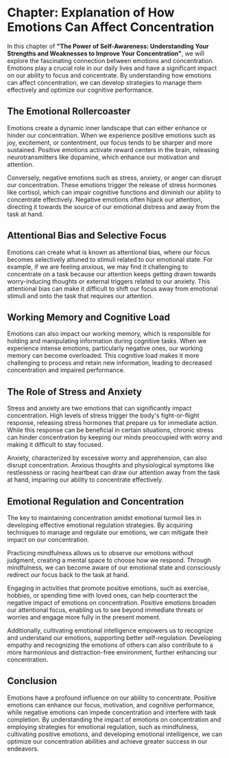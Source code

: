Chapter: Explanation of How Emotions Can Affect Concentration
=============================================================

In this chapter of **"The Power of Self-Awareness: Understanding Your Strengths and Weaknesses to Improve Your Concentration"**, we will explore the fascinating connection between emotions and concentration. Emotions play a crucial role in our daily lives and have a significant impact on our ability to focus and concentrate. By understanding how emotions can affect concentration, we can develop strategies to manage them effectively and optimize our cognitive performance.

**The Emotional Rollercoaster**
-------------------------------

Emotions create a dynamic inner landscape that can either enhance or hinder our concentration. When we experience positive emotions such as joy, excitement, or contentment, our focus tends to be sharper and more sustained. Positive emotions activate reward centers in the brain, releasing neurotransmitters like dopamine, which enhance our motivation and attention.

Conversely, negative emotions such as stress, anxiety, or anger can disrupt our concentration. These emotions trigger the release of stress hormones like cortisol, which can impair cognitive functions and diminish our ability to concentrate effectively. Negative emotions often hijack our attention, directing it towards the source of our emotional distress and away from the task at hand.

**Attentional Bias and Selective Focus**
----------------------------------------

Emotions can create what is known as attentional bias, where our focus becomes selectively attuned to stimuli related to our emotional state. For example, if we are feeling anxious, we may find it challenging to concentrate on a task because our attention keeps getting drawn towards worry-inducing thoughts or external triggers related to our anxiety. This attentional bias can make it difficult to shift our focus away from emotional stimuli and onto the task that requires our attention.

**Working Memory and Cognitive Load**
-------------------------------------

Emotions can also impact our working memory, which is responsible for holding and manipulating information during cognitive tasks. When we experience intense emotions, particularly negative ones, our working memory can become overloaded. This cognitive load makes it more challenging to process and retain new information, leading to decreased concentration and impaired performance.

**The Role of Stress and Anxiety**
----------------------------------

Stress and anxiety are two emotions that can significantly impact concentration. High levels of stress trigger the body's fight-or-flight response, releasing stress hormones that prepare us for immediate action. While this response can be beneficial in certain situations, chronic stress can hinder concentration by keeping our minds preoccupied with worry and making it difficult to stay focused.

Anxiety, characterized by excessive worry and apprehension, can also disrupt concentration. Anxious thoughts and physiological symptoms like restlessness or racing heartbeat can draw our attention away from the task at hand, impairing our ability to concentrate effectively.

**Emotional Regulation and Concentration**
------------------------------------------

The key to maintaining concentration amidst emotional turmoil lies in developing effective emotional regulation strategies. By acquiring techniques to manage and regulate our emotions, we can mitigate their impact on our concentration.

Practicing mindfulness allows us to observe our emotions without judgment, creating a mental space to choose how we respond. Through mindfulness, we can become aware of our emotional state and consciously redirect our focus back to the task at hand.

Engaging in activities that promote positive emotions, such as exercise, hobbies, or spending time with loved ones, can help counteract the negative impact of emotions on concentration. Positive emotions broaden our attentional focus, enabling us to see beyond immediate threats or worries and engage more fully in the present moment.

Additionally, cultivating emotional intelligence empowers us to recognize and understand our emotions, supporting better self-regulation. Developing empathy and recognizing the emotions of others can also contribute to a more harmonious and distraction-free environment, further enhancing our concentration.

Conclusion
----------

Emotions have a profound influence on our ability to concentrate. Positive emotions can enhance our focus, motivation, and cognitive performance, while negative emotions can impede concentration and interfere with task completion. By understanding the impact of emotions on concentration and employing strategies for emotional regulation, such as mindfulness, cultivating positive emotions, and developing emotional intelligence, we can optimize our concentration abilities and achieve greater success in our endeavors.

